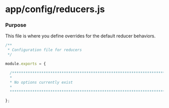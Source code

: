 # app/config/reducers.js

### Purpose

This file is where you define overrides for the default reducer behaviors.

```js
/**
 * Configuration file for reducers
 */

module.exports = {

  /****************************************************************************
  *                                                                           *
  * No options currently exist                                                *
  *                                                                           *
  ****************************************************************************/

};
```
